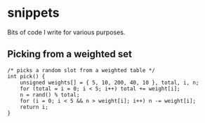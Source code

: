 # snippets

Bits of code I write for various purposes.

## Picking from a weighted set

```
/* picks a random slot from a weighted table */
int pick() {
	unsigned weights[] = { 5, 10, 200, 40, 10 }, total, i, n;
	for (total = i = 0; i < 5; i++) total += weight[i];
	n = rand() % total;
	for (i = 0; i < 5 && n > weight[i]; i++) n -= weight[i];
	return i;
}
```
